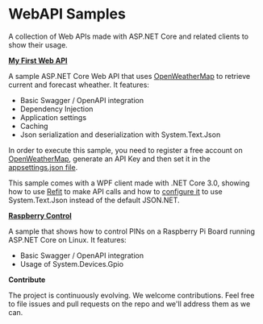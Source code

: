 # WebAPI Samples

A collection of Web APIs made with ASP.NET Core and related clients to show their usage.

**[My First Web API](Src/MyFirstWebApi/)**

A sample ASP.NET Core Web API that uses [OpenWeatherMap](https://openweathermap.org) to retrieve current and forecast wheather. It features:

- Basic Swagger / OpenAPI integration
- Dependency Injection
- Application settings
- Caching
- Json serialization and deserialization with System.Text.Json 

In order to execute this sample, you need to register a free account on [OpenWeatherMap](https://openweathermap.org), generate an API Key and then set it in the [appsettings.json file](Src/MyFirstWebApi/appsettings.json#L3).

This sample comes with a WPF client made with .NET Core 3.0, showing how to use [Refit](https://github.com/reactiveui/refit) to make API calls and how to [configure it](Src/MyFirstWebApi/WeatherClient/Services/WeatherService.cs#L18) to use System.Text.Json instead of the default JSON.NET.

**[Raspberry Control](Src/RaspberryControl/)**

A sample that shows how to control PINs on a Raspberry Pi Board running ASP.NET Core on Linux. It features:

- Basic Swagger / OpenAPI integration
- Usage of System.Devices.Gpio

**Contribute**

The project is continuously evolving. We welcome contributions. Feel free to file issues and pull requests on the repo and we'll address them as we can.
